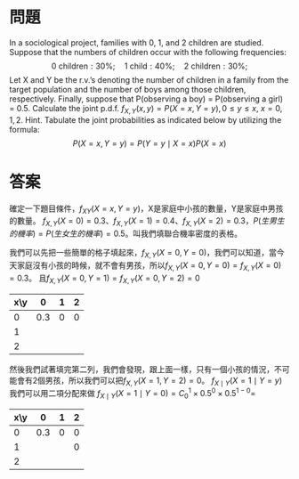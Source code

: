 # 問題
In a sociological project, families with 0, 1, and 2 children are studied.
Suppose that the numbers of children occur with the following frequencies:
$$
\text{0 children}:30\%;\quad\text{1 child}:40\%;\quad\text{2 children}:30\%;
$$
Let X and Y be the r.v.’s denoting the number of children in a family from the
target population and the number of boys among those children, respectively.
Finally, suppose that P(observing a boy) = P(observing a girl) = 0.5.
Calculate the joint p.d.f. $f_{X,Y}(x, y) = P(X = x, Y = y), 0 ≤ y ≤ x$, $x = 0, 1, 2$.
Hint. Tabulate the joint probabilities as indicated below by utilizing the
formula:
$$
P(X=x,Y=y)=P(Y=y\mid X=x)P(X=x)
$$

# 答案

確定一下題目條件，$f_{XY}(X=x,Y=y)$，X是家庭中小孩的數量，Y是家庭中男孩的數量。
$f_{X,Y}(X=0)=0.3$、$f_{X,Y}(X=1)=0.4$、$f_{X,Y}(X=2)=0.3$，$P(生男生的機率)=P(生女生的機率)=0.5$。叫我們填聯合機率密度的表格。

我們可以先把一些簡單的格子填起來，$f_{X,Y}(X=0,Y=0)$，我們可以知道，當今天家庭沒有小孩的時候，就不會有男孩，所以$f_{X,Y}(X=0,Y=0)=f_{X,Y}(X=0)=0.3$。
且$f_{X,Y}(X=0,Y=1)=f_{X,Y}(X=0,Y=2)=0$

| x\y | 0   | 1   | 2   |
| --- | --- | --- | --- |
| 0   | 0.3 | 0   | 0   |
| 1   |     |     |     |
| 2   |     |     |     |
然後我們試著填完第二列，我們會發現，跟上面一樣，只有一個小孩的情況，不可能會有2個男孩，所以我們可以把$f_{X,Y}(X=1,Y=2)=0$。
$f_{X\mid Y}(X=1\mid Y=y)$我們可以用二項分配來做
$f_{X\mid Y}(X=1\mid Y=0)=C^1_0\times 0.5^{0}\times0.5^{1-0}=$

| x\y | 0   | 1   | 2   |
| --- | --- | --- | --- |
| 0   | 0.3 | 0   | 0   |
| 1   |     |     | 0   |
| 2   |     |     |     |
